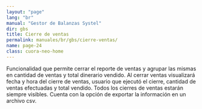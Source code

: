 ```yaml
---
layout: "page"
lang: "br"
manual: "Gestor de Balanzas Systel"
dir: gbs
title: Cierre de ventas
permalink: manuales/br/gbs/cierre-ventas/
name: page-24
class: cuora-neo-home
---
```


Funcionalidad que permite cerrar el reporte de ventas y agrupar las mismas en cantidad de ventas y total dinerario vendido. 
Al cerrar ventas visualizará fecha y hora del cierre de ventas, usuario que ejecutó el cierre, cantidad de ventas efectuadas y total vendido.
Todos los cierres de ventas estarán siempre visibles.
Cuenta con la opción de exportar la información en un archivo csv.
